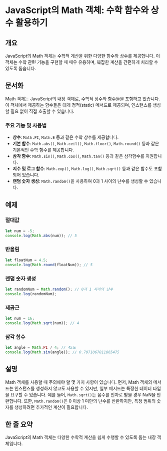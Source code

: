 <!--
Meta Description: # JavaScript의 Math 객체: 수학 함수와 상수 활용하기 ## 개요 JavaScript의 Math 객체는 수학적 계산을 위한 다양한 함수와 상수를 제공합니다. 이 객체는 수학 관련 기능을 구현할 때 매우 유용하며, 복잡한 계산을 간편하게 처리할 수 있도록 돕...
Meta Keywords: math, 있습니다, log, javascript, let
-->

# JavaScript의 Math 객체: 수학 함수와 상수 활용하기

## 개요
JavaScript의 Math 객체는 수학적 계산을 위한 다양한 함수와 상수를 제공합니다. 이 객체는 수학 관련 기능을 구현할 때 매우 유용하며, 복잡한 계산을 간편하게 처리할 수 있도록 돕습니다.

## 문서화
Math 객체는 JavaScript의 내장 객체로, 수학적 상수와 함수들을 포함하고 있습니다. 이 객체에서 제공하는 함수들은 대개 정적(static) 메서드로 제공되며, 인스턴스를 생성할 필요 없이 직접 호출할 수 있습니다.

### 주요 기능 및 사용법
- **상수**: `Math.PI`, `Math.E` 등과 같은 수학 상수를 제공합니다.
- **기본 함수**: `Math.abs()`, `Math.ceil()`, `Math.floor()`, `Math.round()` 등과 같은 기본적인 수학 함수를 제공합니다.
- **삼각 함수**: `Math.sin()`, `Math.cos()`, `Math.tan()` 등과 같은 삼각함수를 지원합니다.
- **지수 및 로그 함수**: `Math.exp()`, `Math.log()`, `Math.sqrt()` 등과 같은 함수도 포함되어 있습니다.
- **랜덤 숫자 생성**: `Math.random()`을 사용하여 0과 1 사이의 난수를 생성할 수 있습니다.

## 예제
### 절대값
```javascript
let num = -5;
console.log(Math.abs(num)); // 5
```

### 반올림
```javascript
let floatNum = 4.5;
console.log(Math.round(floatNum)); // 5
```

### 랜덤 숫자 생성
```javascript
let randomNum = Math.random(); // 0과 1 사이의 난수
console.log(randomNum);
```

### 제곱근
```javascript
let num = 16;
console.log(Math.sqrt(num)); // 4
```

### 삼각 함수
```javascript
let angle = Math.PI / 4; // 45도
console.log(Math.sin(angle)); // 0.7071067811865475
```

## 설명
Math 객체를 사용할 때 주의해야 할 몇 가지 사항이 있습니다. 먼저, Math 객체의 메서드는 인스턴스를 생성하지 않고도 사용할 수 있지만, 일부 메서드는 특정한 데이터 타입을 요구할 수 있습니다. 예를 들어, `Math.sqrt()`는 음수를 인자로 받을 경우 NaN을 반환합니다. 또한, `Math.random()`은 0 이상 1 미만의 난수를 반환하지만, 특정 범위의 숫자를 생성하려면 추가적인 계산이 필요합니다.

## 한 줄 요약
JavaScript의 Math 객체는 다양한 수학적 계산을 쉽게 수행할 수 있도록 돕는 내장 객체입니다.
